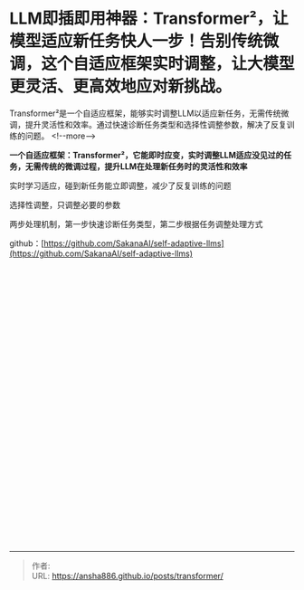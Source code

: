 # LLM即插即用神器：Transformer²，让模型适应新任务快人一步！告别传统微调，这个自适应框架实时调整，让大模型更灵活、更高效地应对新挑战。

Transformer²是一个自适应框架，能够实时调整LLM以适应新任务，无需传统微调，提升灵活性和效率。通过快速诊断任务类型和选择性调整参数，解决了反复训练的问题。
&lt;!--more--&gt;

**一个自适应框架：Transformer²，它能即时应变，实时调整LLM适应没见过的任务，无需传统的微调过程，提升LLM在处理新任务时的灵活性和效率**

实时学习适应，碰到新任务能立即调整，减少了反复训练的问题

选择性调整，只调整必要的参数

两步处理机制，第一步快速诊断任务类型，第二步根据任务调整处理方式

github：[https://github.com/SakanaAI/self-adaptive-llms](https://github.com/SakanaAI/self-adaptive-llms)

![](https://raw.githubusercontent.com/ansha886/blog-images/master/Transformer².gif)

---

> 作者:   
> URL: https://ansha886.github.io/posts/transformer/  

